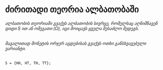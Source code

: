 # ძირითადი თეორია ალბათობაში
###### ალბათობის თეორიაში გვაქვს ალბათობის სივრცე, რომელსაც აღნიშნავენ დიდი S ით ან ომეგათი (Ω), იგი მოიცავს ყველა შესაძლო შედეგს.
###### მაგალითად მონეტის ორჯერ აგდებისას გვაქვს ოთხი განსხვავებული ვარიანტი. 
``` S = {HH, HT, TH, TT}; ```

